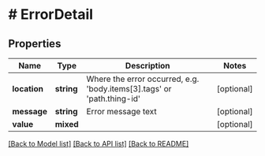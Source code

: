 # # ErrorDetail

## Properties

Name | Type | Description | Notes
------------ | ------------- | ------------- | -------------
**location** | **string** | Where the error occurred, e.g. &#39;body.items[3].tags&#39; or &#39;path.thing-id&#39; | [optional]
**message** | **string** | Error message text | [optional]
**value** | **mixed** |  | [optional]

[[Back to Model list]](../../README.md#models) [[Back to API list]](../../README.md#endpoints) [[Back to README]](../../README.md)
